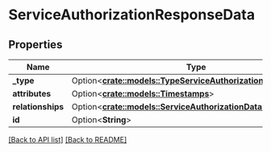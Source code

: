 # ServiceAuthorizationResponseData

## Properties

Name | Type | Description | Notes
------------ | ------------- | ------------- | -------------
**_type** | Option<[**crate::models::TypeServiceAuthorization**](TypeServiceAuthorization.md)> |  | 
**attributes** | Option<[**crate::models::Timestamps**](Timestamps.md)> |  | 
**relationships** | Option<[**crate::models::ServiceAuthorizationDataRelationships**](ServiceAuthorizationDataRelationships.md)> |  | 
**id** | Option<**String**> |  | [readonly]

[[Back to API list]](../README.md#documentation-for-api-endpoints) [[Back to README]](../README.md)


